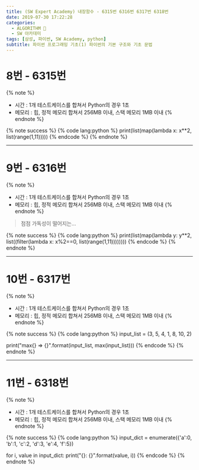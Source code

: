 ```yaml
---
title: (SW Expert Academy) 내장함수 - 6315번 6316번 6317번 6318번
date: 2019-07-30 17:22:28
categories:
  - ALGORITHM 🎯
  - SW 아카데미
tags: [삼성, 파이썬, SW Academy, python]
subtitle: 파이썬 프로그래밍 기초(1) 파이썬의 기본 구조와 기초 문법
---
```


# 8번 - 6315번

{% note %}

- 시간 : 1개 테스트케이스를 합쳐서 Python의 경우 1초
- 메모리 : 힙, 정적 메모리 합쳐서 256MB 이내, 스택 메모리 1MB 이내
  {% endnote %}

{% note success %}
{% code lang:python %}
print(list(map(lambda x: x\*\*2, list(range(1,11)))))
{% endcode %}
{% endnote %}

---

# 9번 - 6316번

{% note %}

- 시간 : 1개 테스트케이스를 합쳐서 Python의 경우 1초
- 메모리 : 힙, 정적 메모리 합쳐서 256MB 이내, 스택 메모리 1MB 이내
  {% endnote %}

> 점점 가독성이 떨어지는...

{% note success %}
{% code lang:python %}
print(list(map(lambda y: y\*\*2, list((filter(lambda x: x%2==0, list(range(1,11))))))))
{% endcode %}
{% endnote %}

---

# 10번 - 6317번

{% note %}

- 시간 : 1개 테스트케이스를 합쳐서 Python의 경우 1초
- 메모리 : 힙, 정적 메모리 합쳐서 256MB 이내, 스택 메모리 1MB 이내
  {% endnote %}

{% note success %}
{% code lang:python %}
input_list = (3, 5, 4, 1, 8, 10, 2)

print("max{} => {}".format(input_list, max(input_list)))
{% endcode %}
{% endnote %}

---

# 11번 - 6318번

{% note %}

- 시간 : 1개 테스트케이스를 합쳐서 Python의 경우 1초
- 메모리 : 힙, 정적 메모리 합쳐서 256MB 이내, 스택 메모리 1MB 이내
  {% endnote %}

{% note success %}
{% code lang:python %}
input_dict = enumerate({'a':0, 'b':1, 'c':2, 'd':3, 'e':4, 'f':5})

for i, value in input_dict:
print("{}: {}".format(value, i))
{% endcode %}
{% endnote %}
